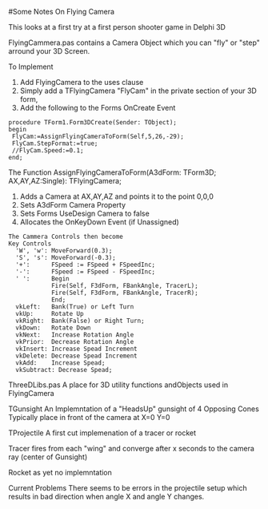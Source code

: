 #Some Notes On Flying Camera


This looks at a first try at a first person shooter game in Delphi 3D

FlyingCammera.pas
contains a Camera Object which you can "fly" or
"step" arround your 3D Screen.

To Implement
 1.  Add  FlyingCamera to the uses clause
 2.  Simply add a TFlyingCamera "FlyCam" in the private section of your 3D form,
 3.  Add the following to the Forms OnCreate Event

```Delphi
procedure TForm1.Form3DCreate(Sender: TObject);
begin
 FlyCam:=AssignFlyingCameraToForm(Self,5,26,-29);
 FlyCam.StepFormat:=true;
 //FlyCam.Speed:=0.1;
end;
```

The Function
AssignFlyingCameraToForm(A3dForm: TForm3D; AX,AY,AZ:Single): TFlyingCamera;

 1. Adds a Camera at AX,AY,AZ and points it to the point 0,0,0
 2. Sets A3dForm Camera Property
 3. Sets Forms UseDesign Camera  to false
 4. Allocates the OnKeyDown Event (if Unassigned)

```
The Cammera Controls then become
Key Controls
  'W', 'w': MoveForward(0.3);
  'S', 's': MoveForward(-0.3);
  '+':      FSpeed := FSpeed + FSpeedInc;
  '-':      FSpeed := FSpeed - FSpeedInc;
  ' ':      Begin
            Fire(Self, F3dForm, FBankAngle, TracerL);
            Fire(Self, F3dForm, FBankAngle, TracerR);
            End;
  vkLeft:   Bank(True) or Left Turn
  vkUp:     Rotate Up
  vkRight:  Bank(False) or Right Turn;
  vkDown:   Rotate Down
  vkNext:   Increase Rotation Angle
  vkPrior:  Decrease Rotation Angle
  vkInsert: Increase Spead Increment
  vkDelete: Decrease Spead Increment
  vkAdd:    Increase Spead;
  vkSubtract: Decrease Spead;
```


ThreeDLibs.pas
A place for 3D utility functions andObjects used in FlyingCamera



TGunsight
An Implemntation of a "HeadsUp" gunsight of 4 Opposing Cones
Typically place in front of the camera at X=0 Y=0


TProjectile
A first cut implemenation of a tracer or rocket

Tracer fires from each "wing" and converge after x seconds to
the camera ray (center of Gunsight)

Rocket as yet no implemntation



Current Problems
There seems to be errors in the projectile setup which results in bad direction
when angle X and angle Y changes.


